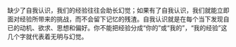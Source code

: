 缺少了自我认识，我们的经验往往会助长幻觉；如果有了自我认识，我们就能立即面对经验所带来的挑战，而不会留下记忆的残渣。自我认识就是在每个当下发现自已的动机、欲求、思想和偏好。你不能把经验分成“你的”或“我的”，“我的经验”这几个字就代表着无明与幻觉。
